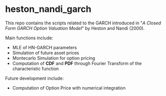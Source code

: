 # heston_nandi_garch

This repo contains the scripts related to the GARCH introduced in "*A Closed Form GARCH Option Valuation Model*" by Heston and Nandi (2000).

Main functions include:
- MLE of HN-GARCH parameters 
- Simulation of future asset prices
- Montecarlo Simulation for option pricing
- Computation of **CDF** and **PDF** through Fourier Transform of the characteristic function

Future development include:
- Computation of Option Price with numerical integration
